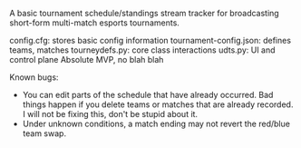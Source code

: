 A basic tournament schedule/standings stream tracker for broadcasting short-form multi-match esports tournaments.

config.cfg: stores basic config information
tournament-config.json: defines teams, matches
tourneydefs.py: core class interactions
udts.py: UI and control plane
Absolute MVP, no blah blah

Known bugs:
- You can edit parts of the schedule that have already occurred. Bad things happen if you delete teams or matches that are already recorded. I will not be fixing this, don't be stupid about it.
- Under unknown conditions, a match ending may not revert the red/blue team swap.

